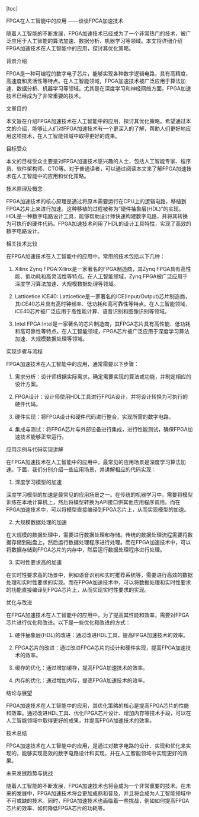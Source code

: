 
[toc]                    
                
                
FPGA在人工智能中的应用
——谈谈FPGA加速技术

随着人工智能的不断发展，FPGA加速技术已经成为了一个非常热门的技术，被广泛应用于人工智能的算法加速、数据分析、机器学习等领域。本文将详细介绍FPGA加速技术在人工智能中的应用，探讨其优化策略。

背景介绍

FPGA是一种可编程的数字电子芯片，能够实现各种数字逻辑电路，具有高精度、高速度和灵活性等特点。在人工智能领域，FPGA加速技术被广泛应用于算法加速、数据分析、机器学习等领域。尤其是在深度学习和神经网络方面，FPGA加速技术已经成为了非常重要的技术。

文章目的

本文旨在介绍FPGA加速技术在人工智能中的应用，探讨其优化策略。希望通过本文的介绍，能够让人们对FPGA加速技术有一个更深入的了解，帮助人们更好地应用这项技术，在人工智能领域中取得更好的成果。

目标受众

本文的目标受众主要是对FPGA加速技术感兴趣的人士，包括人工智能专家、程序员、软件架构师、CTO等。对于普通读者，可以通过阅读本文来了解FPGA加速技术在人工智能中的应用和优化策略。

技术原理及概念

FPGA加速技术的核心原理是通过将原本需要运行在CPU上的逻辑电路，移植到FPGA芯片上来进行加速。这种移植的过程被称为“硬件抽象层(HDL)”的实现。HDL是一种数字电路设计工具，能够帮助设计师快速构建数字电路，并将其转换为可执行的硬件代码。FPGA加速技术利用了HDL的设计工具特性，实现了高效的数字电路设计。

相关技术比较

在FPGA加速技术在人工智能中的应用中，常用的技术包括以下几种：

1. Xilinx Zynq FPGA:Xilinx是一家著名的FPGA制造商，其Zynq FPGA具有高性能、低功耗和高灵活性等特点。在人工智能领域，Zynq FPGA被广泛应用于深度学习算法加速、大规模数据处理等领域。

2. Latticetice iCE40: Latticetice是一家著名的ICE(Input/Output)芯片制造商，其iCE40芯片具有高时钟频率、低功耗和高可靠性等特点。在人工智能领域，iCE40芯片被广泛应用于高性能计算、语音识别和图像识别等领域。

3. Intel FPGA:Intel是一家著名的芯片制造商，其FPGA芯片具有高性能、低功耗和高可靠性等特点。在人工智能领域，FPGA芯片被广泛应用于深度学习算法加速、大规模数据处理等领域。

实现步骤与流程

FPGA加速技术在人工智能中的应用，通常需要以下步骤：

1. 需求分析：设计师根据实际需求，确定需要实现的算法或功能，并制定相应的设计方案。

2. FPGA设计：设计师使用HDL工具进行FPGA设计，并将设计转换为可执行的硬件代码。

3. 硬件实现：将FPGA设计和硬件代码进行整合，实现所需的数字电路。

4. 集成与测试：将FPGA芯片与外部设备进行集成，进行性能测试，确保FPGA加速技术能够正常运行。

应用示例与代码实现讲解

在FPGA加速技术在人工智能中的应用中，最常见的应用场景是深度学习算法加速。下面，我们分别介绍一些应用场景，并讲解相应的代码实现：

1. 深度学习模型的加速

深度学习模型的加速是最常见的应用场景之一。在传统的机器学习中，需要将模型训练在本地计算机上，然后将模型转换为API接口供其他应用程序调用。而在FPGA加速技术中，可以将模型直接编译到FPGA芯片上，从而实现模型的加速。

2. 大规模数据处理的加速

在大规模的数据处理中，需要进行数据处理和存储。传统的数据处理流程需要将数据存储到磁盘上，然后运行数据处理程序进行处理。而在FPGA加速技术中，可以将数据存储到FPGA芯片的内存中，然后运行数据处理程序进行处理。

3. 实时性要求高的加速

在实时性要求高的场景中，例如语音识别和实时推荐系统等，需要进行高效的数据处理和实时性要求的实现。而在FPGA加速技术中，可以将数据处理和实时性要求的功能直接编译到FPGA芯片上，从而实现实时性要求的实现。

优化与改进

在FPGA加速技术在人工智能中的应用中，为了提高其性能和效率，需要对FPGA芯片进行优化和改进。以下是一些优化和改进的方式：

1. 硬件抽象层(HDL)的改进：通过改进HDL工具，提高FPGA加速技术的效率。

2. FPGA芯片的改进：通过改进FPGA芯片的设计和硬件实现，提高FPGA加速技术的效率。

3. 缓存的优化：通过增加缓存，提高FPGA加速技术的效率。

4. 内存的优化：通过增加内存，提高FPGA加速技术的效率。

结论与展望

FPGA加速技术在人工智能中的应用，其优化策略的核心是提高FPGA芯片的性能和效率。通过改进HDL工具、优化FPGA芯片设计、增加内存等技术手段，可以在人工智能领域中取得更好的成果，并提高FPGA加速技术的效率。

技术总结

FPGA加速技术在人工智能中的应用，是通过对数字电路的设计、实现和优化来实现的，能够实现高效的数字电路设计和实现，并在人工智能领域中实现更好的效果。

未来发展趋势与挑战

随着人工智能的不断发展，FPGA加速技术也将会成为一个非常重要的技术。在未来的发展中，FPGA加速技术将会更加成熟和普及，并且将会成为人工智能领域中不可或缺的技术。同时，FPGA加速技术也面临着一些挑战，例如如何提高FPGA芯片的效率、如何降低FPGA芯片的功耗等。

